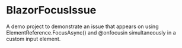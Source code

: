 # BlazorFocusIssue
A demo project to demonstrate an issue that appears on using ElementReference.FocusAsync() and @onfocusin simultaneously in a custom input element.

